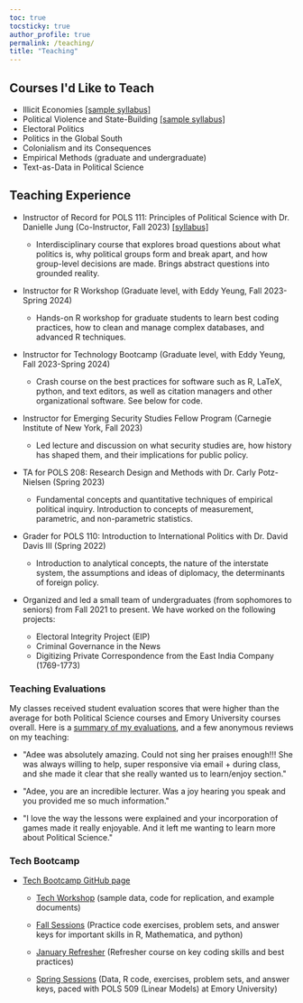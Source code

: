 ```yaml
---
toc: true
tocsticky: true
author_profile: true
permalink: /teaching/
title: "Teaching"
---
```



## Courses I'd Like to Teach

* Illicit Economies [[sample syllabus]](https://www.dropbox.com/scl/fi/fev07z14hvrxgnn0uww60/sample_syllabus_Weller_24.pdf?rlkey=knwg7a0ifzun3bj5pibt3is23&st=3f9usrsw&dl=0)
* Political Violence and State-Building [[sample syllabus]](https://www.dropbox.com/scl/fi/sy2h14bc50qcquwl5iobq/Political_Violence_and_State_Building.pdf?rlkey=vykxld39cpqh7u2nqpvhgxw3q&st=21whqbxd&dl=0)
* Electoral Politics
* Politics in the Global South
* Colonialism and its Consequences
* Empirical Methods (graduate and undergraduate)
* Text-as-Data in Political Science



## Teaching Experience

* Instructor of Record for POLS 111: Principles of Political Science with Dr. Danielle Jung (Co-Instructor, Fall 2023) [[syllabus]](https://www.dropbox.com/scl/fi/3dp34mh6ppso01375n1dp/POLS_111_F2023.pdf?rlkey=qpkrw0388b0vjisspekycvkcy&dl=0)
  * Interdisciplinary course that explores broad questions about what politics is, why political groups form and break apart, and how group-level decisions are made. Brings abstract questions into grounded reality.

* Instructor for R Workshop (Graduate level, with Eddy Yeung, Fall 2023-Spring 2024)
  * Hands-on R workshop for graduate students to learn best coding practices, how to clean and manage complex databases, and advanced R techniques. 

* Instructor for Technology Bootcamp (Graduate level, with Eddy Yeung, Fall 2023-Spring 2024)
  * Crash course on the best practices for software such as R, LaTeX, python, and text editors, as well as citation managers and other organizational software. See below for code.

* Instructor for Emerging Security Studies Fellow Program (Carnegie Institute of New York, Fall 2023)
  * Led lecture and discussion on what security studies are, how history has shaped them, and their implications for public policy.

* TA for POLS 208: Research Design and Methods with Dr. Carly Potz-Nielsen (Spring 2023)
  * Fundamental concepts and quantitative techniques of empirical political inquiry. Introduction to concepts of measurement, parametric, and non-parametric statistics.


* Grader for POLS 110: Introduction to International Politics with Dr. David Davis III (Spring 2022)
  * Introduction to analytical concepts, the nature of the interstate system, the assumptions and ideas of diplomacy, the determinants of foreign policy.

* Organized and led a small team of undergraduates (from sophomores to seniors) from Fall 2021 to present. We have worked on the following projects:
  * Electoral Integrity Project (EIP) 
  * Criminal Governance in the News
  * Digitizing Private Correspondence from the East India Company (1769-1773)

### Teaching Evaluations 

My classes received student evaluation scores that were higher than the average for both Political Science courses and Emory University courses overall. Here is a [summary of my evaluations](https://www.dropbox.com/scl/fi/eol5y011b8or9eph7uzej/Weller_teaching_evaluation_summary.pdf?rlkey=94n3uvtmwyylokhagd4ln6ixo&st=4wwywn36&dl=0), and a few anonymous reviews on my teaching:
​
* "Adee was absolutely amazing. Could not sing her praises enough!!! She was always willing to help, super responsive via email + during class, and she
made it clear that she really wanted us to learn/enjoy section."

* "Adee, you are an incredible lecturer. Was a joy hearing you speak and you provided me so much information."

* "I love the way the lessons were explained and your incorporation of games made it really enjoyable. And it left me wanting to learn more about Political Science."



### Tech Bootcamp

* [Tech Bootcamp GitHub page](https://github.com/adeeweller/R_Workshop/tree/main)

    * [Tech Workshop](https://github.com/adeeweller/R_Workshop/tree/main/tech_bootcamp) (sample data, code for replication, and example documents)

    * [Fall Sessions](https://github.com/adeeweller/R_Workshop/tree/main/Fall_Sessions) (Practice code exercises, problem sets, and answer keys for important skills in R, Mathematica, and python)

    * [January Refresher](https://github.com/adeeweller/R_Workshop/tree/main/January_Refresher) (Refresher course on key coding skills and best practices)

    * [Spring Sessions](https://github.com/adeeweller/R_Workshop/tree/main/Spring_Sessions) (Data, R code, exercises, problem sets, and answer keys, paced with POLS 509 (Linear Models) at Emory University)

